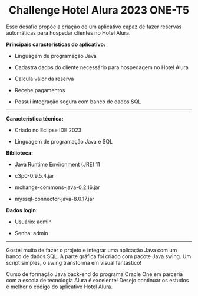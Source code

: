 <center><h1> Challenge Hotel Alura 2023 ONE-T5</h1></center>
<p>Esse desafio propõe a criação de um aplicativo capaz de fazer reservas automáticas para hospedar clientes no Hotel Alura.</p>
<strong>Principais características do aplicativo: </strong> 
<ul><li>Linguagem de programação Java</li></ul>
<ul><li>Cadastra dados do cliente necessário para hospedagem no Hotel Alura</li></ul>
<ul><li>Calcula valor da reserva</li></ul>
<ul><li>Recebe pagamentos</li></ul>
<ul><li>Possui integração segura com banco de dados SQL</li></ul>
<hr>
<strong>Característica técnica:</strong> 
<ul><li>Criado no Eclipse IDE 2023</li></ul>
<ul><li>Linguagem de programação Java e SQL </li></ul>
<strong>Biblioteca:</strong> 
<ul><li>Java Runtime Environment (JRE) 11</li></ul>
<ul><li>c3p0-0.9.5.4.jar</li></ul>
<ul><li>mchange-commons-java-0.2.16.jar</li></ul>
<ul><li>myssql-connector-java-8.0.17.jar </li></ul>
<strong>Dados login:</strong> 
<ul><li>Usuário: admin </li></ul>
<ul><li>Senha: admin </li></ul>
<hr>
<p>Gostei muito de fazer o projeto e integrar uma aplicação Java com um banco de dados SQL. A parte gráfica foi criado com pacote Java swing. Um script simples, o swing transforma em visual fantástico! </p>   
<p> Curso de formação Java back-end do programa Oracle One em parceria com a escola de tecnologia Alura é excelente! Desejo continuar os estudos é melhor o código do aplicativo Hotel Alura. </p>


                                                             


